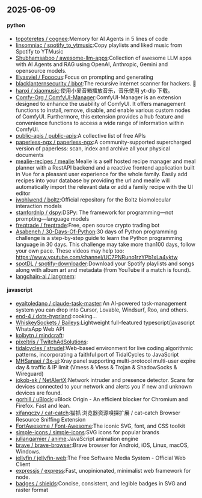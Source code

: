 ## 2025-06-09

#### python
* [topoteretes / cognee](https://github.com/topoteretes/cognee):Memory for AI Agents in 5 lines of code
* [linsomniac / spotify_to_ytmusic](https://github.com/linsomniac/spotify_to_ytmusic):Copy playlists and liked music from Spotify to YTMusic
* [Shubhamsaboo / awesome-llm-apps](https://github.com/Shubhamsaboo/awesome-llm-apps):Collection of awesome LLM apps with AI Agents and RAG using OpenAI, Anthropic, Gemini and opensource models.
* [lllyasviel / Fooocus](https://github.com/lllyasviel/Fooocus):Focus on prompting and generating
* [blacklanternsecurity / bbot](https://github.com/blacklanternsecurity/bbot):The recursive internet scanner for hackers. 🧡
* [hanxi / xiaomusic](https://github.com/hanxi/xiaomusic):使用小爱音箱播放音乐，音乐使用 yt-dlp 下载。
* [Comfy-Org / ComfyUI-Manager](https://github.com/Comfy-Org/ComfyUI-Manager):ComfyUI-Manager is an extension designed to enhance the usability of ComfyUI. It offers management functions to install, remove, disable, and enable various custom nodes of ComfyUI. Furthermore, this extension provides a hub feature and convenience functions to access a wide range of information within ComfyUI.
* [public-apis / public-apis](https://github.com/public-apis/public-apis):A collective list of free APIs
* [paperless-ngx / paperless-ngx](https://github.com/paperless-ngx/paperless-ngx):A community-supported supercharged version of paperless: scan, index and archive all your physical documents
* [mealie-recipes / mealie](https://github.com/mealie-recipes/mealie):Mealie is a self hosted recipe manager and meal planner with a RestAPI backend and a reactive frontend application built in Vue for a pleasant user experience for the whole family. Easily add recipes into your database by providing the url and mealie will automatically import the relevant data or add a family recipe with the UI editor
* [jwohlwend / boltz](https://github.com/jwohlwend/boltz):Official repository for the Boltz biomolecular interaction models
* [stanfordnlp / dspy](https://github.com/stanfordnlp/dspy):DSPy: The framework for programming—not prompting—language models
* [freqtrade / freqtrade](https://github.com/freqtrade/freqtrade):Free, open source crypto trading bot
* [Asabeneh / 30-Days-Of-Python](https://github.com/Asabeneh/30-Days-Of-Python):30 days of Python programming challenge is a step-by-step guide to learn the Python programming language in 30 days. This challenge may take more than100 days, follow your own pace. These videos may help too: https://www.youtube.com/channel/UC7PNRuno1rzYPb1xLa4yktw
* [spotDL / spotify-downloader](https://github.com/spotDL/spotify-downloader):Download your Spotify playlists and songs along with album art and metadata (from YouTube if a match is found).
* [langchain-ai / langmem](https://github.com/langchain-ai/langmem):

#### javascript
* [eyaltoledano / claude-task-master](https://github.com/eyaltoledano/claude-task-master):An AI-powered task-management system you can drop into Cursor, Lovable, Windsurf, Roo, and others.
* [end-4 / dots-hyprland](https://github.com/end-4/dots-hyprland):cooking...
* [WhiskeySockets / Baileys](https://github.com/WhiskeySockets/Baileys):Lightweight full-featured typescript/javascript WhatsApp Web API
* [kolbytn / mindcraft](https://github.com/kolbytn/mindcraft):
* [pixeltris / TwitchAdSolutions](https://github.com/pixeltris/TwitchAdSolutions):
* [tidalcycles / strudel](https://github.com/tidalcycles/strudel):Web-based environment for live coding algorithmic patterns, incorporating a faithful port of TidalCycles to JavaScript
* [MHSanaei / 3x-ui](https://github.com/MHSanaei/3x-ui):Xray panel supporting multi-protocol multi-user expire day & traffic & IP limit (Vmess & Vless & Trojan & ShadowSocks & Wireguard)
* [jokob-sk / NetAlertX](https://github.com/jokob-sk/NetAlertX):Network intruder and presence detector. Scans for devices connected to your network and alerts you if new and unknown devices are found.
* [gorhill / uBlock](https://github.com/gorhill/uBlock):uBlock Origin - An efficient blocker for Chromium and Firefox. Fast and lean.
* [xifangczy / cat-catch](https://github.com/xifangczy/cat-catch):猫抓 浏览器资源嗅探扩展 / cat-catch Browser Resource Sniffing Extension
* [FortAwesome / Font-Awesome](https://github.com/FortAwesome/Font-Awesome):The iconic SVG, font, and CSS toolkit
* [simple-icons / simple-icons](https://github.com/simple-icons/simple-icons):SVG icons for popular brands
* [juliangarnier / anime](https://github.com/juliangarnier/anime):JavaScript animation engine
* [brave / brave-browser](https://github.com/brave/brave-browser):Brave browser for Android, iOS, Linux, macOS, Windows.
* [jellyfin / jellyfin-web](https://github.com/jellyfin/jellyfin-web):The Free Software Media System - Official Web Client
* [expressjs / express](https://github.com/expressjs/express):Fast, unopinionated, minimalist web framework for node.
* [badges / shields](https://github.com/badges/shields):Concise, consistent, and legible badges in SVG and raster format

